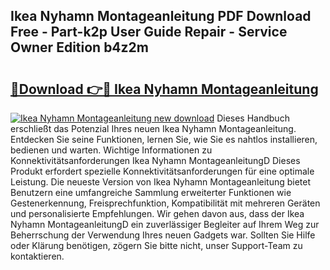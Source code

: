 ## Ikea Nyhamn Montageanleitung PDF Download Free - Part-k2p User Guide Repair - Service Owner Edition b4z2m

# <h2><a href="http://df7g383.blite.top/?on=Ikea+Nyhamn+Montageanleitung">🔗Download 👉🔴 Ikea Nyhamn Montageanleitung</a></h2>

[![Ikea Nyhamn Montageanleitung new download](https://i.imgur.com/lujVjoI.png)](http://df7g383.blite.top/?on=Ikea+Nyhamn+Montageanleitung)
Dieses Handbuch erschließt das Potenzial Ihres neuen Ikea Nyhamn Montageanleitung. Entdecken Sie seine Funktionen, lernen Sie, wie Sie es nahtlos installieren, bedienen und warten. Wichtige Informationen zu Konnektivitätsanforderungen Ikea Nyhamn MontageanleitungD Dieses Produkt erfordert spezielle Konnektivitätsanforderungen für eine optimale Leistung. Die neueste Version von Ikea Nyhamn Montageanleitung bietet Benutzern eine umfangreiche Sammlung erweiterter Funktionen wie Gestenerkennung, Freisprechfunktion, Kompatibilität mit mehreren Geräten und personalisierte Empfehlungen. Wir gehen davon aus, dass der Ikea Nyhamn MontageanleitungD ein zuverlässiger Begleiter auf Ihrem Weg zur Beherrschung der Verwendung Ihres neuen Gadgets war. Sollten Sie Hilfe oder Klärung benötigen, zögern Sie bitte nicht, unser Support-Team zu kontaktieren.
